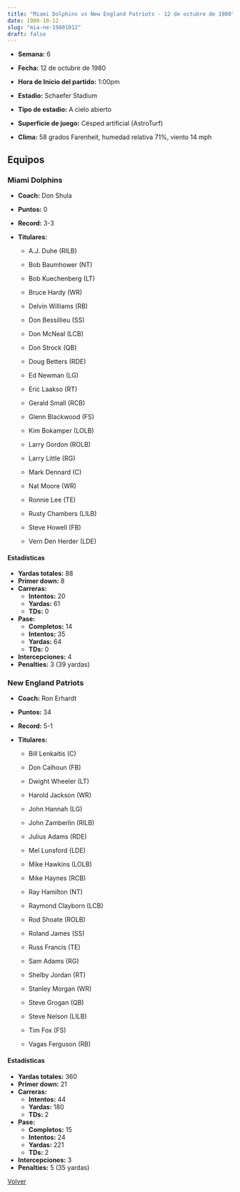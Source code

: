 ```yaml
---
title: "Miami Dolphins vs New England Patriots - 12 de octubre de 1980"
date: 1980-10-12
slug: "mia-ne-19801012"
draft: false
---
```


* **Semana:** 6
* **Fecha:** 12 de octubre de 1980

* **Hora de Inicio del partido:** 1:00pm
* **Estadio:** Schaefer Stadium
* **Tipo de estadio:** A cielo abierto
* **Superficie de juego:** Césped artificial (AstroTurf)
* **Clima:** 58 grados Farenheit, humedad relativa 71%, viento 14 mph

## Equipos


### Miami Dolphins
* **Coach:** Don Shula
* **Puntos:** 0
* **Record:** 3-3
* **Titulares:** 

  * A.J. Duhe (RILB) 

  * Bob Baumhower (NT) 

  * Bob Kuechenberg (LT) 

  * Bruce Hardy (WR) 

  * Delvin Williams (RB) 

  * Don Bessillieu (SS) 

  * Don McNeal (LCB) 

  * Don Strock (QB) 

  * Doug Betters (RDE) 

  * Ed Newman (LG) 

  * Eric Laakso (RT) 

  * Gerald Small (RCB) 

  * Glenn Blackwood (FS) 

  * Kim Bokamper (LOLB) 

  * Larry Gordon (ROLB) 

  * Larry Little (RG) 

  * Mark Dennard (C) 

  * Nat Moore (WR) 

  * Ronnie Lee (TE) 

  * Rusty Chambers (LILB) 

  * Steve Howell (FB) 

  * Vern Den Herder (LDE) 

#### Estadísticas
* **Yardas totales:** 88
* **Primer down:** 8
* **Carreras:**
  * **Intentos:** 20
  * **Yardas:** 61
  * **TDs:** 0
* **Pase:**
  * **Completos:** 14
  * **Intentos:** 35
  * **Yardas:** 64
  * **TDs:** 0
* **Intercepciones:** 4
* **Penalties:** 3 (39 yardas)

### New England Patriots
* **Coach:** Ron Erhardt
* **Puntos:** 34
* **Record:** 5-1
* **Titulares:** 

  * Bill Lenkaitis (C) 

  * Don Calhoun (FB) 

  * Dwight Wheeler (LT) 

  * Harold Jackson (WR) 

  * John Hannah (LG) 

  * John Zamberlin (RILB) 

  * Julius Adams (RDE) 

  * Mel Lunsford (LDE) 

  * Mike Hawkins (LOLB) 

  * Mike Haynes (RCB) 

  * Ray Hamilton (NT) 

  * Raymond Clayborn (LCB) 

  * Rod Shoate (ROLB) 

  * Roland James (SS) 

  * Russ Francis (TE) 

  * Sam Adams (RG) 

  * Shelby Jordan (RT) 

  * Stanley Morgan (WR) 

  * Steve Grogan (QB) 

  * Steve Nelson (LILB) 

  * Tim Fox (FS) 

  * Vagas Ferguson (RB) 

#### Estadísticas
* **Yardas totales:** 360
* **Primer down:** 21
* **Carreras:**
  * **Intentos:** 44
  * **Yardas:** 180
  * **TDs:** 2
* **Pase:**
  * **Completos:** 15
  * **Intentos:** 24
  * **Yardas:** 221
  * **TDs:** 2
* **Intercepciones:** 3
* **Penalties:** 5 (35 yardas)


[Volver](/historia/1980)
